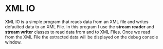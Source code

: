 # XML IO
XML IO is a simple program that reads data from an XML file and writes defaulted data to an XML File.
In this program I use the **stream reader** and **stream writer** classes to read data from and to XML Files.
Once we read from the XML File the extracted data will be displayed on the debug console window.
